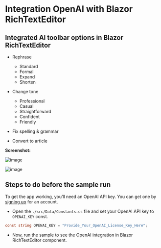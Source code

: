 # Integration OpenAI with Blazor RichTextEditor

## Integrated AI toolbar options in Blazor RichTextEditor

- Rephrase
  * Standard
  * Formal
  * Expand
  * Shorten

- Change tone
  * Professional
  * Casual
  * Straightforward
  * Confident
  * Friendly

- Fix spelling & grammar
- Convert to article

<b>Screenshot:</b>

![image](https://user-images.githubusercontent.com/93309591/222420943-a58fbcb2-8e6a-4ecf-a881-aa3680a587e1.png)

![image](https://user-images.githubusercontent.com/93309591/222421252-f4699b68-168b-4ac8-87c6-327980c5ff14.png)

## Steps to do before the sample run

To get the app working, you’ll need an OpenAI API key. You can get one by [signing up](https://platform.openai.com/signup) for an account.

* Open the `./src/Data/Constants.cs` file and set your OpenAI API key to `OPENAI_KEY` const.

```cs
const string OPENAI_KEY = "Provide_Your_OpenAI_License_Key_Here";
```

* Now, run the sample to see the OpenAI integration in Blazor RichTextEditor component.
